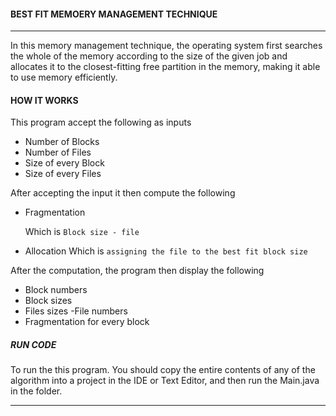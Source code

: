 ####  BEST FIT MEMOERY MANAGEMENT TECHNIQUE
___
In this memory management technique, the operating system first searches the whole of the memory according to the size of the given job and allocates it to the closest-fitting free partition in the memory, making it able to use memory efficiently.


#### HOW IT WORKS
This program accept the following as inputs

- Number of Blocks
- Number of Files
- Size of every Block
- Size of every Files

After accepting the input it then compute the following
-  Fragmentation

    Which is `Block size - file`
- Allocation
    Which is `assigning the file to the best fit block size`


After the computation, the program then display the following
- Block numbers
- Block sizes
- Files sizes
-File numbers
- Fragmentation for every block

##### RUN CODE
To run the this program. You should
copy the entire contents of any of the algorithm into a project in the IDE or Text Editor, and then run the Main.java in the folder.
___
